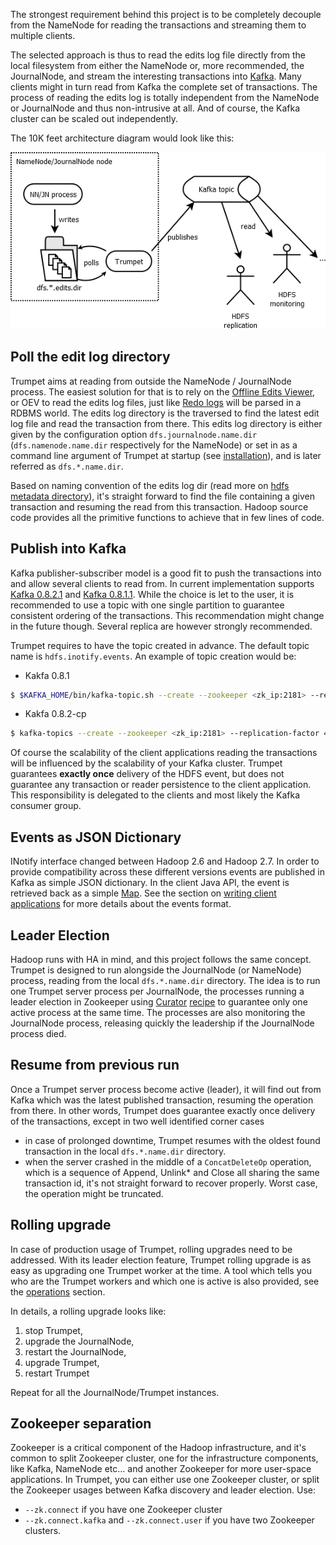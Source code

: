 
The strongest requirement behind this project is to be completely decouple from the NameNode for reading the transactions 
and streaming them to multiple clients.

The selected approach is thus to read the edits log file directly from the local filesystem from either the NameNode or, 
more recommended, the JournalNode, and stream the interesting transactions into [Kafka](http://kafka.apache.org). 
Many clients might in turn read from Kafka the complete set of transactions. The process of reading the edits log 
is totally independent from the NameNode or JournalNode and thus non-intrusive at all. 
And of course, the Kafka cluster can be scaled out independently.

The 10K feet architecture diagram would look like this:

![Trumpet Flow Diagram 1](trumpet-flow.png "Trumpet Flow Diagram 1.0")


## Poll the edit log directory

Trumpet aims at reading from outside the NameNode / JournalNode process. The easiest solution for that is to rely 
on the [Offline Edits Viewer](https://hadoop.apache.org/docs/current/hadoop-project-dist/hadoop-hdfs/HdfsEditsViewer.html), 
or OEV to read the edits log files, just like [Redo logs](http://en.wikipedia.org/wiki/Redo_log) will be parsed in a 
RDBMS world. The edits log directory is the traversed to find the latest edit log file and read the transaction from there. 
This edits log directory is either given by the configuration option `dfs.journalnode.name.dir` (`dfs.namenode.name.dir` respectively 
for the NameNode) or set in as a command line argument of Trumpet at startup (see [installation](installation)), and is later 
referred as `dfs.*.name.dir`.

Based on naming convention of the edits log dir (read more on [hdfs metadata directory](http://hortonworks.com/blog/hdfs-metadata-directories-explained/)), 
it's straight forward to find the file containing a given transaction and resuming the read from this transaction. 
Hadoop source code provides all the primitive functions to achieve that in few lines of code.


## Publish into Kafka

Kafka publisher-subscriber model is a good fit to push the transactions into and allow several clients to read from. 
In current implementation supports [Kafka 0.8.2.1](https://archive.apache.org/dist/kafka/0.8.2.1/RELEASE_NOTES.html) 
and [Kafka 0.8.1.1](https://archive.apache.org/dist/kafka/0.8.1.1/RELEASE_NOTES.html). 
While the choice is let to the user, it is recommended to use a topic with one single partition to guarantee 
consistent ordering of the transactions. This recommendation might change in the future though. Several replica are 
however strongly recommended.

Trumpet requires to have the topic created in advance. The default topic name is `hdfs.inotify.events`.
An example of topic creation would be:

* Kakfa 0.8.1
```bash
$ $KAFKA_HOME/bin/kafka-topic.sh --create --zookeeper <zk_ip:2181> --replication-factor 4 --partitions 1 --topic hdfs.inotify.events
```

* Kakfa 0.8.2-cp
```bash
$ kafka-topics --create --zookeeper <zk_ip:2181> --replication-factor 4 --partitions 1 --topic hdfs.inotify.events
```

Of course the scalability of the client applications reading the transactions will be influenced by 
the scalability of your Kafka cluster. Trumpet guarantees **exactly once** delivery of the HDFS event, 
but does not guarantee any transaction or reader persistence to the client application. 
This responsibility is delegated to the clients and most likely the Kafka consumer group.


## Events as JSON Dictionary

INotify interface changed between Hadoop 2.6 and Hadoop 2.7. In order to provide compatibility across these different versions 
events are published in Kafka as simple JSON dictionary. 
In the client Java API, the event is retrieved back as a simple [Map](http://docs.oracle.com/javase/7/docs/api/java/util/Map.html).
See the section on [writing client applications](applications) for more details about the events format.


## Leader Election

Hadoop runs with HA in mind, and this project follows the same concept. Trumpet is designed to run alongside the JournalNode 
(or NameNode) process, reading from the local `dfs.*.name.dir` directory. The idea is to run one Trumpet server process per 
JournalNode, the processes running a leader election in Zookeeper using [Curator](http://curator.apache.org/) 
[recipe](http://curator.apache.org/curator-recipes/leader-election.html) to guarantee only one active process 
at the same time. The processes are also monitoring the JournalNode process, releasing quickly the leadership 
if the JournalNode process died.


## Resume from previous run

Once a Trumpet server process become active (leader), it will find out from Kafka which was the latest published transaction, 
resuming the operation from there. In other words, Trumpet does guarantee exactly once delivery of the transactions, except
in two well identified corner cases
 
 - in case of prolonged downtime, Trumpet resumes with the oldest found transaction in 
the local `dfs.*.name.dir` directory.
 - when the server crashed in the middle of a `ConcatDeleteOp` operation, which is a sequence of Append, Unlink* and Close
 all sharing the same transaction id, it's not straight forward to recover properly. Worst case, the operation might
 be truncated.


## Rolling upgrade

In case of production usage of Trumpet, rolling upgrades need to be addressed. With its leader election 
feature, Trumpet rolling upgrade is as easy as upgrading one Trumpet worker at the time. 
A tool which tells you who are the Trumpet workers and which one is active is also provided, 
see the [operations](operations) section.

In details, a rolling upgrade looks like: 
1. stop Trumpet, 
2. upgrade the JournalNode, 
3. restart the JournalNode, 
4. upgrade Trumpet, 
5. restart Trumpet

Repeat for all the JournalNode/Trumpet instances.


## Zookeeper separation

Zookeeper is a critical component of the Hadoop infrastructure, and it's common to split Zookeeper cluster, 
one for the infrastructure components, like Kafka, NameNode etc... and another Zookeeper for more 
user-space applications.
In Trumpet, you can either use one Zookeeper cluster, or split the Zookeeper usages between 
Kafka discovery and leader election. Use:

* `--zk.connect` if you have one Zookeeper cluster
* `--zk.connect.kafka` and `--zk.connect.user` if you have two Zookeeper clusters.
